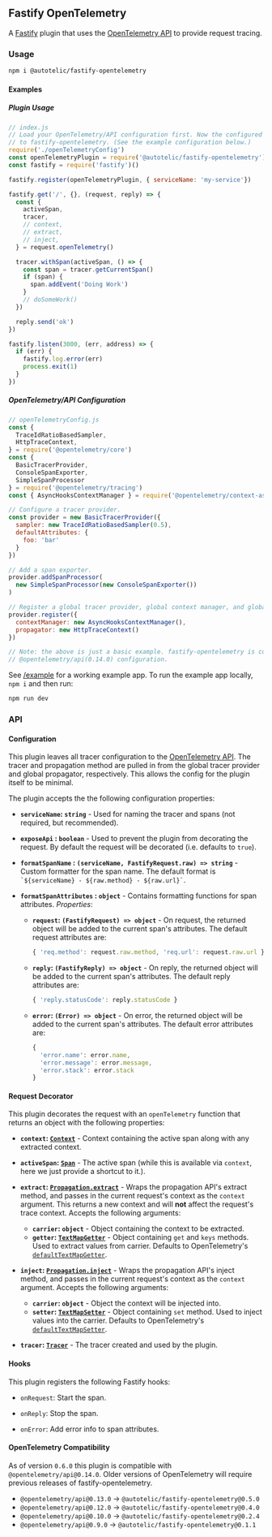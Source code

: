 ## Fastify OpenTelemetry

A [Fastify] plugin that uses the [OpenTelemetry API] to provide request tracing.

### Usage
```sh
npm i @autotelic/fastify-opentelemetry
```
#### Examples

##### Plugin Usage
```js
// index.js
// Load your OpenTelemetry/API configuration first. Now the configured SDK will be available
// to fastify-opentelemetry. (See the example configuration below.)
require('./openTelemetryConfig')
const openTelemetryPlugin = require('@autotelic/fastify-opentelemetry')
const fastify = require('fastify')()

fastify.register(openTelemetryPlugin, { serviceName: 'my-service'})

fastify.get('/', {}, (request, reply) => {
  const {
    activeSpan,
    tracer,
    // context,
    // extract,
    // inject,
  } = request.openTelemetry()

  tracer.withSpan(activeSpan, () => {
    const span = tracer.getCurrentSpan()
    if (span) {
      span.addEvent('Doing Work')
    }
    // doSomeWork()
  })

  reply.send('ok')
})

fastify.listen(3000, (err, address) => {
  if (err) {
    fastify.log.error(err)
    process.exit(1)
  }
})
```
##### OpenTelemetry/API Configuration
```js
// openTelemetryConfig.js
const {
  TraceIdRatioBasedSampler,
  HttpTraceContext,
} = require('@opentelemetry/core')
const {
  BasicTracerProvider,
  ConsoleSpanExporter,
  SimpleSpanProcessor
} = require('@opentelemetry/tracing')
const { AsyncHooksContextManager } = require('@opentelemetry/context-async-hooks')

// Configure a tracer provider.
const provider = new BasicTracerProvider({
  sampler: new TraceIdRatioBasedSampler(0.5),
  defaultAttributes: {
    foo: 'bar'
  }
})

// Add a span exporter.
provider.addSpanProcessor(
  new SimpleSpanProcessor(new ConsoleSpanExporter())
)

// Register a global tracer provider, global context manager, and global propagator.
provider.register({
  contextManager: new AsyncHooksContextManager(),
  propagator: new HttpTraceContext()
})

// Note: the above is just a basic example. fastify-opentelemetry is compatible with any
// @opentelemetry/api(0.14.0) configuration.
```


See [/example](./example/index.js) for a working example app. To run the example app locally, `npm i` and then run:

```sh
npm run dev
```

### API

#### Configuration

This plugin leaves all tracer configuration to the [OpenTelemetry API]. The tracer and propagation method are pulled in from the global tracer provider and global propagator, respectively. This allows the config for the plugin itself to be minimal.

The plugin accepts the the following configuration properties:
  - **`serviceName`: `string`** - Used for naming the tracer and spans (not required, but recommended).

  - **`exposeApi` : `boolean`** - Used to prevent the plugin from decorating the request. By default the request will be decorated (i.e. defaults to `true`).

  - **`formatSpanName` : `(serviceName, FastifyRequest.raw) => string`** - Custom formatter for the span name. The default format is ``` `${serviceName} - ${raw.method} - ${raw.url}` ```.

  - **`formatSpanAttributes` : `object`** - Contains formatting functions for span attributes. *Properties*:
    - **`request`: `(FastifyRequest) => object`** - On request, the returned object will be added to the current span's attributes. The default request attributes are:
      ```js
      { 'req.method': request.raw.method, 'req.url': request.raw.url }
      ```
    - **`reply`: `(FastifyReply) => object`** - On reply, the returned object will be added to the current span's attributes. The default reply attributes are:
      ```js
      { 'reply.statusCode': reply.statusCode }
      ```
    - **`error`: `(Error) => object`** - On error, the returned object will be added to the current span's attributes. The default error attributes are:
      ```js
      {
        'error.name': error.name,
        'error.message': error.message,
        'error.stack': error.stack
      }
      ```

#### Request Decorator

This plugin decorates the request with an `openTelemetry` function that returns an object with the following properties:
  - **`context`: [`Context`]** - Context containing the active span along with any extracted context.

  - **`activeSpan`: [`Span`]** - The active span (while this is available via `context`, here we just provide a shortcut to it.).

  - **`extract`: [`Propagation.extract`]** - Wraps the propagation API's extract method, and passes in the current request's context as the `context` argument. This returns a new context and will **not** affect the request's trace context. Accepts the following arguments:
    - **`carrier`: `object`** - Object containing the context to be extracted.
    - **`getter`: [`TextMapGetter`]** - Object containing `get` and `keys` methods. Used to extract values from carrier. Defaults to OpenTelemetry's [`defaultTextMapGetter`].

  - **`inject`: [`Propagation.inject`]** - Wraps the propagation API's inject method, and passes in the current request's context as the `context` argument. Accepts the following arguments:
    - **`carrier`: `object`** - Object the context will be injected into.
    - **`setter`: [`TextMapSetter`]** - Object containing `set` method. Used to inject values into the carrier. Defaults to OpenTelemetry's [`defaultTextMapSetter`].

  - **`tracer`: [`Tracer`]** - The tracer created and used by the plugin.

#### Hooks

This plugin registers the following Fastify hooks:
 - `onRequest`: Start the span.

 - `onReply`: Stop the span.

 - `onError`: Add error info to span attributes.

 #### OpenTelemetry Compatibility
  As of version `0.6.0` this plugin is compatible with `@opentelemetry/api@0.14.0`. Older versions of OpenTelemetry will require previous releases of fastify-opentelemetry.

  - `@opentelemetry/api@0.13.0` -> `@autotelic/fastify-opentelemetry@0.5.0`
  - `@opentelemetry/api@0.12.0` -> `@autotelic/fastify-opentelemetry@0.4.0`
  - `@opentelemetry/api@0.10.0` -> `@autotelic/fastify-opentelemetry@0.2.4`
  - `@opentelemetry/api@0.9.0` -> `@autotelic/fastify-opentelemetry@0.1.1`

[Fastify]: https://fastify.io
[OpenTelemetry API]: https://open-telemetry.github.io/opentelemetry-js/index.html
[`Context`]: https://github.com/open-telemetry/opentelemetry-js/blob/master/packages/opentelemetry-context-base/src/types.ts
[`Propagation.extract`]: https://open-telemetry.github.io/opentelemetry-js/classes/propagationapi.html#extract
[`Propagation.inject`]: https://open-telemetry.github.io/opentelemetry-js/classes/propagationapi.html#inject
[`Span`]: https://open-telemetry.github.io/opentelemetry-js/interfaces/span.html
[`Tracer`]: https://open-telemetry.github.io/opentelemetry-js/interfaces/tracer.html
[`TextMapGetter`]: https://open-telemetry.github.io/opentelemetry-js/interfaces/textmapgetter.html
[`defaultTextMapGetter`]: https://open-telemetry.github.io/opentelemetry-js/globals.html#defaulttextmapgetter
[`TextMapSetter`]: https://open-telemetry.github.io/opentelemetry-js/interfaces/textmapsetter.html
[`defaultTextMapSetter`]: https://open-telemetry.github.io/opentelemetry-js/globals.html#defaulttextmapsetter
